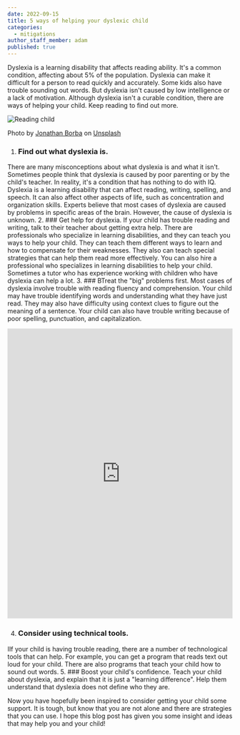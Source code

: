 ```yaml
---
date: 2022-09-15
title: 5 ways of helping your dyslexic child
categories:
  - mitigations
author_staff_member: adam
published: true
---
```

Dyslexia is a learning disability that affects reading ability. It's a common condition, affecting
about 5% of the population. Dyslexia can make it difficult for a person to read quickly and
accurately. Some kids also have trouble sounding out words. But dyslexia isn't caused by low
intelligence or a lack of motivation. Although dyslexia isn't a curable condition, there are
ways of helping your child. Keep reading to find out more.

![Reading child](/images/girl-in-pink-shirt-reading.jpg)
<figcaption>
<span>Photo by <a rel="nofollow" href="https://unsplash.com/@jonathanborba?utm_source=unsplash&amp;utm_medium=referral&amp;utm_content=creditCopyText">Jonathan Borba</a> on <a rel="nofollow" href="https://unsplash.com/@adamgustavsson/likes?utm_source=unsplash&amp;utm_medium=referral&amp;utm_content=creditCopyText">Unsplash</a></span>
</figcaption>

1. ### Find out what dyslexia is. 
There are many misconceptions about what dyslexia is and what
it isn't. Sometimes people think that dyslexia is caused by poor parenting or by the child's
teacher. In reality, it's a condition that has nothing to do with IQ. Dyslexia is a learning
disability that can affect reading, writing, spelling, and speech. It can also affect other
aspects of life, such as concentration and organization skills. Experts believe that most cases
of dyslexia are caused by problems in specific areas of the brain. However, the cause of
dyslexia is unknown.
2. ###  Get help for dyslexia. 
If your child has trouble reading and writing, talk to their teacher
about getting extra help. There are professionals who specialize in learning disabilities, and
they can teach you ways to help your child. They can teach them different ways to learn and
how to compensate for their weaknesses. They also can teach special strategies that can
help them read more effectively. You can also hire a professional who specializes in learning
disabilities to help your child. Sometimes a tutor who has experience working with children
who have dyslexia can help a lot.
3. ### BTreat the "big" problems first.
Most cases of dyslexia involve trouble with reading fluency
and comprehension. Your child may have trouble identifying words and understanding what
they have just read. They may also have difficulty using context clues to figure out the
meaning of a sentence. Your child can also have trouble writing because of poor spelling,
punctuation, and capitalization.

<iframe id="sib" width="100%" height="650px" src="https://17abdf7c.sibforms.com/serve/MUIEAG4ABlzn5_C_d69co9dMTJhZ1MUKaiJn_J_RYUNAmIL1lrvA4Gs0wSHmhPwjICXLAgEZpNE3ZOgSBlVQrHfX03rsOTOBaDKC1qmkA8rPsFX-_n9SGyMFuLMq4HW8IS3QiFNGRrXwck-HGS-4x97tBzwU31t_y6ZZlFUZWsqyhQkOi1dF-uS8G35RKhw4SzBKGSZI_evYbYHv" frameborder="0" scrolling="auto" allowfullscreen style="display: block;margin-left: auto;margin-right: auto;max-width: 100%;"></iframe>

4. ### Consider using technical tools.
IIf your child is having trouble reading, there are a number
of technological tools that can help. For example, you can get a program that reads text out
loud for your child. There are also programs that teach your child how to sound out words.
5. ### Boost your child's confidence. 
Teach your child about dyslexia, and explain that it is just a
"learning difference". Help them understand that dyslexia does not define who they are.


Now you have hopefully been inspired to consider getting your child some support. It is
tough, but know that you are not alone and there are strategies that you can use. I hope this
blog post has given you some insight and ideas that may help you and your child!
